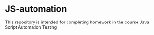 # JS-automation
This repository is intended for completing homework in the course Java Script Automation Testing
